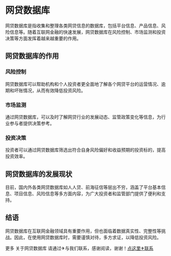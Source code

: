 # 网贷数据库

网贷数据库是指收集和整理各类网贷信息的数据库，包括平台信息、产品信息、风险信息等。随着互联网金融的快速发展，网贷数据库在风险控制、市场监测和投资决策等方面发挥着越来越重要的作用。

## 网贷数据库的作用

### 风险控制
网贷数据库可以帮助机构和个人投资者更全面地了解各个网贷平台的运营情况、逾期和坏账情况，从而有效降低投资风险。

### 市场监测
通过网贷数据库，可以及时了解网贷行业的发展动态、监管政策变化等信息，为行业参与者提供决策参考。

### 投资决策
投资者可以通过网贷数据库筛选出符合自身风险偏好和收益预期的投资标的，提高投资效率。

## 网贷数据库的发展现状

目前，国内外各类网贷数据库如人人贷、前海征信等层出不穷，涵盖了平台基本信息、项目信息、风险信息等多方面内容，为广大投资者和监管部门提供了便利和支持。

## 结语

网贷数据库在互联网金融领域具有重要作用，但也面临着数据真实性、完整性等挑战。因此，在使用网贷数据库时，需要谨慎对待，多方求证，以降低投资风险。

更多 关于网贷数据库 请通过✈与我们联系，感谢阅读，谢谢！[点这里✈联系](https://ww.k02.cc)